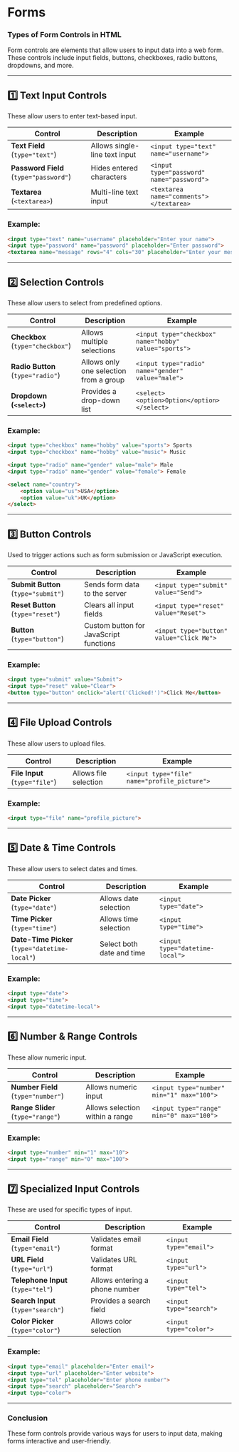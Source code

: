 # **Forms**

### **Types of Form Controls in HTML**  
Form controls are elements that allow users to input data into a web form. These controls include input fields, buttons, checkboxes, radio buttons, dropdowns, and more.

---

## **1️⃣ Text Input Controls**
These allow users to enter text-based input.

| Control | Description | Example |
|---------|------------|---------|
| **Text Field** (`type="text"`) | Allows single-line text input | `<input type="text" name="username">` |
| **Password Field** (`type="password"`) | Hides entered characters | `<input type="password" name="password">` |
| **Textarea** (`<textarea>`) | Multi-line text input | `<textarea name="comments"></textarea>` |

### Example:
```html
<input type="text" name="username" placeholder="Enter your name">
<input type="password" name="password" placeholder="Enter password">
<textarea name="message" rows="4" cols="30" placeholder="Enter your message"></textarea>
```

---

## **2️⃣ Selection Controls**
These allow users to select from predefined options.

| Control | Description | Example |
|---------|------------|---------|
| **Checkbox** (`type="checkbox"`) | Allows multiple selections | `<input type="checkbox" name="hobby" value="sports">` |
| **Radio Button** (`type="radio"`) | Allows only one selection from a group | `<input type="radio" name="gender" value="male">` |
| **Dropdown (`<select>`)** | Provides a drop-down list | `<select><option>Option</option></select>` |

### Example:
```html
<input type="checkbox" name="hobby" value="sports"> Sports
<input type="checkbox" name="hobby" value="music"> Music

<input type="radio" name="gender" value="male"> Male
<input type="radio" name="gender" value="female"> Female

<select name="country">
    <option value="us">USA</option>
    <option value="uk">UK</option>
</select>
```

---

## **3️⃣ Button Controls**
Used to trigger actions such as form submission or JavaScript execution.

| Control | Description | Example |
|---------|------------|---------|
| **Submit Button** (`type="submit"`) | Sends form data to the server | `<input type="submit" value="Send">` |
| **Reset Button** (`type="reset"`) | Clears all input fields | `<input type="reset" value="Reset">` |
| **Button** (`type="button"`) | Custom button for JavaScript functions | `<input type="button" value="Click Me">` |

### Example:
```html
<input type="submit" value="Submit">
<input type="reset" value="Clear">
<button type="button" onclick="alert('Clicked!')">Click Me</button>
```

---

## **4️⃣ File Upload Controls**
These allow users to upload files.

| Control | Description | Example |
|---------|------------|---------|
| **File Input** (`type="file"`) | Allows file selection | `<input type="file" name="profile_picture">` |

### Example:
```html
<input type="file" name="profile_picture">
```

---

## **5️⃣ Date & Time Controls**
These allow users to select dates and times.

| Control | Description | Example |
|---------|------------|---------|
| **Date Picker** (`type="date"`) | Allows date selection | `<input type="date">` |
| **Time Picker** (`type="time"`) | Allows time selection | `<input type="time">` |
| **Date-Time Picker** (`type="datetime-local"`) | Select both date and time | `<input type="datetime-local">` |

### Example:
```html
<input type="date">
<input type="time">
<input type="datetime-local">
```

---

## **6️⃣ Number & Range Controls**
These allow numeric input.

| Control | Description | Example |
|---------|------------|---------|
| **Number Field** (`type="number"`) | Allows numeric input | `<input type="number" min="1" max="100">` |
| **Range Slider** (`type="range"`) | Allows selection within a range | `<input type="range" min="0" max="100">` |

### Example:
```html
<input type="number" min="1" max="10">
<input type="range" min="0" max="100">
```

---

## **7️⃣ Specialized Input Controls**
These are used for specific types of input.

| Control | Description | Example |
|---------|------------|---------|
| **Email Field** (`type="email"`) | Validates email format | `<input type="email">` |
| **URL Field** (`type="url"`) | Validates URL format | `<input type="url">` |
| **Telephone Input** (`type="tel"`) | Allows entering a phone number | `<input type="tel">` |
| **Search Input** (`type="search"`) | Provides a search field | `<input type="search">` |
| **Color Picker** (`type="color"`) | Allows color selection | `<input type="color">` |

### Example:
```html
<input type="email" placeholder="Enter email">
<input type="url" placeholder="Enter website">
<input type="tel" placeholder="Enter phone number">
<input type="search" placeholder="Search">
<input type="color">
```

---

### **Conclusion**
These form controls provide various ways for users to input data, making forms interactive and user-friendly.